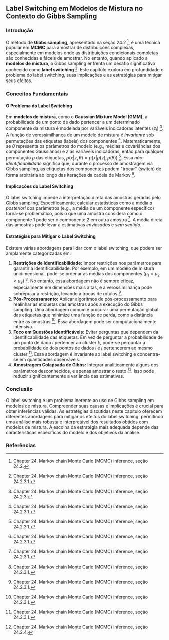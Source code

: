 ## Label Switching em Modelos de Mistura no Contexto do Gibbs Sampling

### Introdução
O método de **Gibbs sampling**, apresentado na seção 24.2 [^3], é uma técnica popular em **MCMC** para amostrar de distribuições complexas, especialmente em modelos onde as distribuições condicionais completas são conhecidas e fáceis de amostrar. No entanto, quando aplicado a **modelos de mistura**, o Gibbs sampling enfrenta um desafio significativo conhecido como **label switching** [^24.2.3.1]. Este capítulo explora em profundidade o problema do label switching, suas implicações e as estratégias para mitigar seus efeitos.

### Conceitos Fundamentais
#### O Problema do Label Switching
Em **modelos de mistura**, como o **Gaussian Mixture Model (GMM)**, a probabilidade de um ponto de dado pertencer a um determinado componente da mistura é modelada por variáveis indicadoras latentes ($z_i$) [^24.2.3]. A função de verossimilhança de um modelo de mistura é *invariante* sob permutações das etiquetas (labels) dos componentes [^24.2.3.1]. Matematicamente, se $\theta$ representa os parâmetros do modelo (e.g., médias e covariâncias dos componentes Gaussianos) e $z$ as variáveis indicadoras, então para qualquer permutação $\rho$ das etiquetas, $p(x|z, \theta) = p(x|\rho(z), \rho(\theta))$ [^24.2.3.1]. Essa *não-identificabilidade* significa que, durante o processo de amostragem via Gibbs sampling, as etiquetas dos componentes podem "trocar" (switch) de forma arbitrária ao longo das iterações da cadeia de Markov [^24.2.3.1].

#### Implicações do Label Switching
O label switching impede a interpretação direta das amostras geradas pelo Gibbs sampling. Especificamente, calcular estatísticas como a média *a posteriori* dos parâmetros (e.g., a média de um componente específico) torna-se problemático, pois o que uma amostra considera como o componente 1 pode ser o componente 2 em outra amostra [^24.2.3.1].  A média direta das amostras pode levar a estimativas *enviesadas* e *sem sentido*.

#### Estratégias para Mitigar o Label Switching
Existem várias abordagens para lidar com o label switching, que podem ser amplamente categorizadas em:

1.  **Restrições de Identificabilidade:** Impor restrições nos parâmetros para garantir a identificabilidade. Por exemplo, em um modelo de mistura unidimensional, pode-se ordenar as médias dos componentes ($μ_1 < μ_2 < μ_3$) [^24.2.3.1]. No entanto, essa abordagem não é sempre eficaz, especialmente em dimensões mais altas, e a verossimilhança pode sobrepujar a restrição, levando a trocas de rótulos [^24.2.3.1].
2.  **Pós-Processamento:** Aplicar algoritmos de pós-processamento para realinhar as etiquetas das amostras após a execução do Gibbs sampling. Uma abordagem comum é procurar uma permutação global das etiquetas que minimize uma função de perda, como a distância entre as amostras [^24.2.3.1]. Essa abordagem pode ser computacionalmente intensiva.
3.  **Foco em Questões Identificáveis:** Evitar perguntas que dependem da identificabilidade das etiquetas. Em vez de perguntar a probabilidade de um ponto de dado $i$ pertencer ao cluster $k$, pode-se perguntar a probabilidade de dois pontos de dados $i$ e $j$ pertencerem ao mesmo cluster [^24.2.3.1]. Essa abordagem é invariante ao label switching e concentra-se em quantidades observáveis.
4. **Amostragem Colapsada de Gibbs:** Integrar analiticamente alguns dos parâmetros desconhecidos, e apenas amostrar o resto [^24.2.4]. Isso pode reduzir significantemente a variância das estimativas.

### Conclusão
O label switching é um problema inerente ao uso de Gibbs sampling em modelos de mistura. Compreender suas causas e implicações é crucial para obter inferências válidas. As estratégias discutidas neste capítulo oferecem diferentes abordagens para mitigar os efeitos do label switching, permitindo uma análise mais robusta e interpretável dos resultados obtidos com modelos de mistura. A escolha da estratégia mais adequada depende das características específicas do modelo e dos objetivos da análise.

### Referências
[^3]: Chapter 24. Markov chain Monte Carlo (MCMC) inference, seção 24.2.
[^24.2.3]: Chapter 24. Markov chain Monte Carlo (MCMC) inference, seção 24.2.3.
[^24.2.3.1]: Chapter 24. Markov chain Monte Carlo (MCMC) inference, seção 24.2.3.1.
[^24.2.4]: Chapter 24. Markov chain Monte Carlo (MCMC) inference, seção 24.2.4.
<!-- END -->